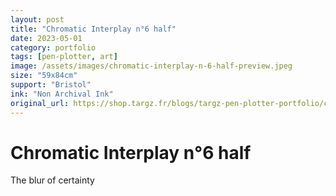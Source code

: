 ```yaml
---
layout: post
title: "Chromatic Interplay n°6 half"
date: 2023-05-01
category: portfolio
tags: [pen-plotter, art]
image: /assets/images/chromatic-interplay-n-6-half-preview.jpeg
size: "59x84cm"
support: "Bristol"
ink: "Non Archival Ink"
original_url: https://shop.targz.fr/blogs/targz-pen-plotter-portfolio/chromatic-interplay-n-6-half
---
```


# Chromatic Interplay n°6 half

The blur of certainty

